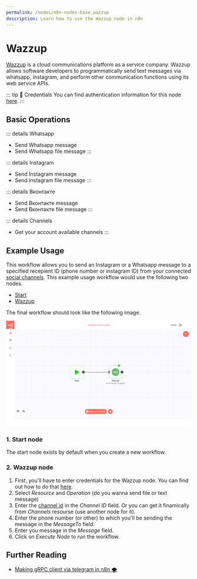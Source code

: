 ```yaml
---
permalink: /nodes/n8n-nodes-base.wazzup
description: Learn how to use the Wazzup node in n8n
---
```


# Wazzup

[Wazzup](https://kutt.it/fb5b6u) is a cloud communications platform as a service company. Wazzup allows software developers to programmatically send text messages via whatsapp, instagram, and perform other communication functions using its web service APIs.

::: tip 🔑 Credentials
You can find authentication information for this node [here](../../../credentials/Wazzup/README.md).
:::

## Basic Operations

::: details Whatsapp
- Send Whatsapp message
- Send Whatsapp file message
:::

::: details Instagram
- Send Instagram message
- Send Instagram file message
:::

::: details Вконтакте
- Send Вконтакте message
- Send Вконтакте file message
:::

::: details Channels
- Get your account available channels
:::

## Example Usage

This workflow allows you to send an Instagram or a Whatsapp message to a specified recepient ID (phone number or instagram ID) from your connected [social channels](https://kutt.it/fb5b6u). This example usage workflow would use the following two nodes.
- [Start](../../core-nodes/Start/README.md)
- [Wazzup]()

The final workflow should look like the following image.

![A workflow with the Wazzup node](./workflow.png)

### 1. Start node

The start node exists by default when you create a new workflow.

### 2. Wazzup node

1. First, you'll have to enter credentials for the Wazzup node. You can find out how to do that [here](../../../credentials/Wazzup/README.md).
2. Select *Resource* and *Operation* (do you wanna send file or text message)
3. Enter the [channel id](https://kutt.it/fb5b6u) in the *Channel ID* field. Or you can get it finamically from *Channels* resourse (use another node for it).
4. Enter the phone number (or other) to which you'll be sending the message in the *MessageTo* field.
5. Enter you message in the *Message* field.
6. Click on *Execute Node* to run the workflow.


## Further Reading

- [Making gRPC client via telegram in n8n 🌪](https://pshktrck.ru/n8n-telegram-grpc/?utm_source=n8n.docs)
